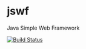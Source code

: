 # jswf

Java Simple Web Framework


[![Build Status](https://travis-ci.org/jswf/framework.svg?branch=master)](https://travis-ci.org/jswf/framework)